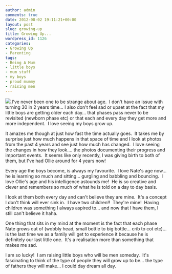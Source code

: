 ```yaml
---
author: admin
comments: true
date: 2012-08-02 19:11:21+00:00
layout: post
slug: growing-up
title: Growing Up...
wordpress_id: 1126
categories:
- Growing Up
- Parenting
tags:
- Being A Mum
- little boys
- mum stuff
- my boys
- proud mummy
- raising men
---
```


[![](http://www.outmumbered.com/wp-content/uploads/2012/08/DSC_7524-682x1024.jpg)](http://www.outmumbered.com/wp-content/uploads/2012/08/DSC_7524.jpg)[
](http://www.outmumbered.com/wp-content/uploads/2012/08/DSC_7524.jpg)I've never been one to be strange about age.  I don't have an issue with turning 30 in 2 years time... I also don't feel sad or upset at the fact that my little boys are getting older each day... that phases pass never to be revisited (newborn phase etc) or that each and every day they get more and more independent.  I love seeing my boys grow up.




It amazes me though at just how fast the time actually goes.  It takes me by surprise just how much happens in that space of time and I look at photos from the past 4 years and see just how much has changed.  I love seeing the changes in how they look.... the photos documenting their progress and important events.  It seems like only recently, I was giving birth to both of them, but I've had Ollie around for 4 years now!




Every age the boys become, is always my favourite.  I love Nate's age now... he is learning so much and sitting... gurgling and babbling and bouncing.  I love Ollie's age and his intelligence astounds me!  He is so creative and clever and remembers so much of what he is told on a day to day basis.




I look at them both every day and can't believe they are mine.  It's a concept I don't think will ever sink in.  I have two children!!  They're mine!  Having children was something I always aspired to... and now that I have them, I still can't believe it haha.




One thing that sits in my mind at the moment is the fact that each phase Nate grows out of (wobbly head, small bottle to big bottle... crib to cot etc)... is the last time we as a family will get to experience it because he is definitely our last little one.  It's a realisation more than something that makes me sad.




I am so lucky!  I am raising little boys who will be men someday.  It's fascinating to think of the type of people they will grow up to be... the type of fathers they will make... I could day dream all day.



